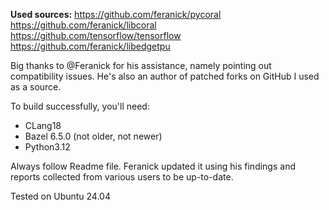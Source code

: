 **Used sources:**
https://github.com/feranick/pycoral
https://github.com/feranick/libcoral
https://github.com/tensorflow/tensorflow
https://github.com/feranick/libedgetpu

Big thanks to @Feranick for his assistance, namely pointing out compatibility issues.
He's also an author of patched forks on GitHub I used as a source.

To build successfully, you'll need:
- CLang18 
- Bazel 6.5.0 (not older, not newer)
- Python3.12

Always follow Readme file. Feranick updated it using his findings and reports
collected from various users to be up-to-date.

Tested on Ubuntu 24.04 
